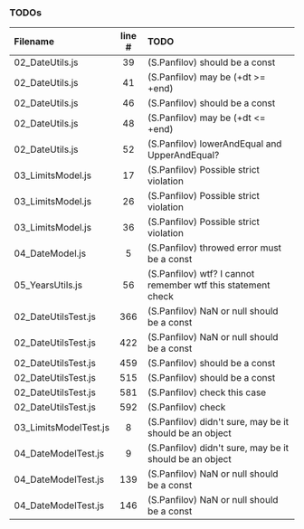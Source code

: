 ### TODOs
| Filename | line # | TODO
|:------|:------:|:------
| 02_DateUtils.js | 39 | (S.Panfilov) should be a const
| 02_DateUtils.js | 41 | (S.Panfilov) may be (+dt >= +end)
| 02_DateUtils.js | 46 | (S.Panfilov) should be a const
| 02_DateUtils.js | 48 | (S.Panfilov) may be (+dt <= +end)
| 02_DateUtils.js | 52 | (S.Panfilov) lowerAndEqual and UpperAndEqual?
| 03_LimitsModel.js | 17 | (S.Panfilov) Possible strict violation
| 03_LimitsModel.js | 26 | (S.Panfilov) Possible strict violation
| 03_LimitsModel.js | 36 | (S.Panfilov) Possible strict violation
| 04_DateModel.js | 5 | (S.Panfilov) throwed error must be a const
| 05_YearsUtils.js | 56 | (S.Panfilov) wtf? I cannot remember wtf this statement check
| 02_DateUtilsTest.js | 366 | (S.Panfilov) NaN or null should be a const
| 02_DateUtilsTest.js | 422 | (S.Panfilov) NaN or null should be a const
| 02_DateUtilsTest.js | 459 | (S.Panfilov) should be a const
| 02_DateUtilsTest.js | 515 | (S.Panfilov) should be a const
| 02_DateUtilsTest.js | 581 | (S.Panfilov) check this case
| 02_DateUtilsTest.js | 592 | (S.Panfilov) check
| 03_LimitsModelTest.js | 8 | (S.Panfilov) didn't sure, may be it should be an object
| 04_DateModelTest.js | 9 | (S.Panfilov) didn't sure, may be it should be an object
| 04_DateModelTest.js | 139 | (S.Panfilov) NaN or null should be a const
| 04_DateModelTest.js | 146 | (S.Panfilov) NaN or null should be a const